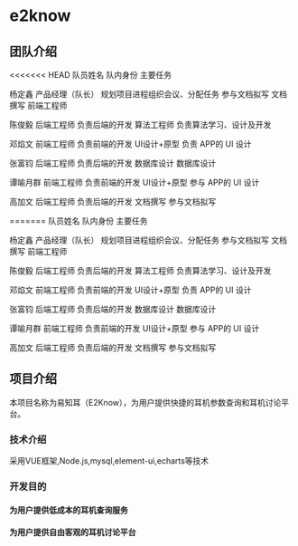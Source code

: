# e2know

## 团队介绍
<<<<<<< HEAD
队员姓名	                     队内身份	                                  主要任务

杨定鑫	                  产品经理（队长）                    规划项目进程组织会议、分配任务 参与文档拟写
                        文档撰写
                        前端工程师	                              
                                    
陈俊毅                  后端工程师                          负责后端的开发
                        算法工程师	                        负责算法学习、设计及开发

邓焰文	                 前端工程师                          负责前端的开发
                       UI设计+原型	                        负责 APP的 UI 设计

张富钧	                 后端工程师                          负责后端的开发
                       数据库设计	                        数据库设计
                       
谭喻月群	               前端工程师                          负责前端的开发
                       UI设计+原型	                        参与 APP的 UI 设计
                       
高加文	                后端工程师                           负责后端的开发
                      文档撰写                             参与文档拟写      	     

                                                         
                       






=======
队员姓名 队内身份 主要任务

杨定鑫 产品经理（队长） 规划项目进程组织会议、分配任务 参与文档拟写 文档撰写 前端工程师

陈俊毅 后端工程师 负责后端的开发 算法工程师 负责算法学习、设计及开发

邓焰文 前端工程师 负责前端的开发 UI设计+原型 负责 APP的 UI 设计

张富钧 后端工程师 负责后端的开发 数据库设计 数据库设计

谭喻月群 前端工程师 负责前端的开发 UI设计+原型 参与 APP的 UI 设计

高加文 后端工程师 负责后端的开发 文档撰写 参与文档拟写

## 项目介绍

本项目名称为易知耳（E2Know），为用户提供快捷的耳机参数查询和耳机讨论平台。

### 技术介绍

采用VUE框架,Node.js,mysql,element-ui,echarts等技术

### 开发目的

#### 为用户提供低成本的耳机查询服务

#### 为用户提供自由客观的耳机讨论平台

